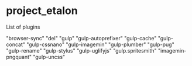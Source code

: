 # project_etalon
List of plugins

"browser-sync"
"del"
"gulp"
"gulp-autoprefixer"
"gulp-cache"
"gulp-concat"
"gulp-cssnano"
"gulp-imagemin"
"gulp-plumber"
"gulp-pug"
"gulp-rename"
"gulp-stylus"
"gulp-uglifyjs"
"gulp.spritesmith"
"imagemin-pngquant"
"gulp-uncss"
